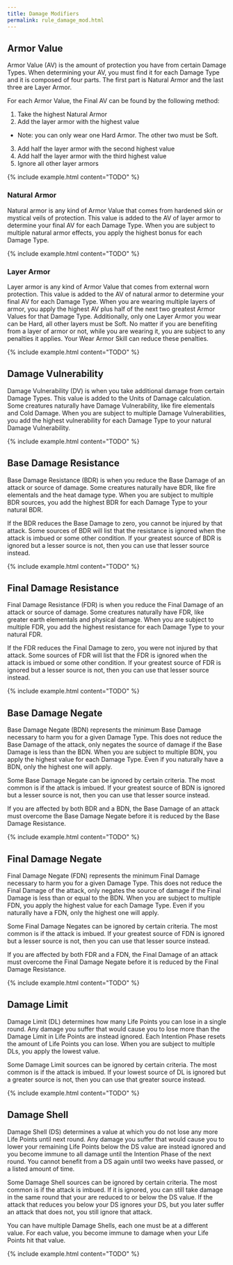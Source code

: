 ```yaml
---
title: Damage Modifiers
permalink: rule_damage_mod.html
---
```


## Armor Value
Armor Value (AV) is the amount of protection you have from certain Damage Types. When determining your AV, you must find it for each Damage Type and it is composed of four parts. The first part is Natural Armor and the last three are Layer Armor.

For each Armor Value, the Final AV can be found by the following method:
1. Take the highest Natural Armor
2. Add the layer armor with the highest value
 - Note: you can only wear one Hard Armor. The other two must be Soft.
3. Add half the layer armor with the second highest value
4. Add half the layer armor with the third highest value
5. Ignore all other layer armors

{% include example.html content="TODO" %}

### Natural Armor
Natural armor is any kind of Armor Value that comes from hardened skin or mystical veils of protection. This value is added to the AV of layer armor to determine your final AV for each Damage Type. When you are subject to multiple natural armor effects, you apply the highest bonus for each Damage Type.

{% include example.html content="TODO" %}

### Layer Armor
Layer armor is any kind of Armor Value that comes from external worn protection. This value is added to the AV of natural armor to determine your final AV for each Damage Type. When you are wearing multiple layers of armor, you apply the highest AV plus half of the next two greatest Armor Values for that Damage Type. Additionally, only one Layer Armor you wear can be Hard, all other layers must be Soft. No matter if you are benefiting from a layer of armor or not, while you are wearing it, you are subject to any penalties it applies. Your Wear Armor Skill can reduce these penalties.

{% include example.html content="TODO" %}

## Damage Vulnerability
Damage Vulnerability (DV) is when you take additional damage from certain Damage Types. This value is added to the Units of Damage calculation. Some creatures naturally have Damage Vulnerability, like fire elementals and Cold Damage. When you are subject to multiple Damage Vulnerabilities, you add the highest vulnerability for each Damage Type to your natural Damage Vulnerability.

{% include example.html content="TODO" %}

## Base Damage Resistance
Base Damage Resistance (BDR) is when you reduce the Base Damage of an attack or source of damage. Some creatures naturally have BDR, like fire elementals and the heat damage type. When you are subject to multiple BDR sources, you add the highest BDR for each Damage Type to your natural BDR.

If the BDR reduces the Base Damage to zero, you cannot be injured by that attack. Some sources of BDR will list that the resistance is ignored when the attack is imbued or some other condition. If your greatest source of BDR is ignored but a lesser source is not, then you can use that lesser source instead.

{% include example.html content="TODO" %}

## Final Damage Resistance
Final Damage Resistance (FDR) is when you reduce the Final Damage of an attack or source of damage. Some creatures naturally have FDR, like greater earth elementals and physical damage. When you are subject to multiple FDR, you add the highest resistance for each Damage Type to your natural FDR.

If the FDR reduces the Final Damage to zero, you were not injured by that attack. Some sources of FDR will list that the FDR is ignored when the attack is imbued or some other condition. If your greatest source of FDR is ignored but a lesser source is not, then you can use that lesser source instead.

{% include example.html content="TODO" %}

## Base Damage Negate
Base Damage Negate (BDN) represents the minimum Base Damage necessary to harm you for a given Damage Type. This does not reduce the Base Damage of the attack, only negates the source of damage if the Base Damage is less than the BDN. When you are subject to multiple BDN, you apply the highest value for each Damage Type. Even if you naturally have a BDN, only the highest one will apply.

Some Base Damage Negate can be ignored by certain criteria. The most common is if the attack is imbued. If your greatest source of BDN is ignored but a lesser source is not, then you can use that lesser source instead.

If you are affected by both BDR and a BDN, the Base Damage of an attack must overcome the Base Damage Negate before it is reduced by the Base Damage Resistance. 

{% include example.html content="TODO" %}

## Final Damage Negate
Final Damage Negate (FDN) represents the minimum Final Damage necessary to harm you for a given Damage Type. This does not reduce the Final Damage of the attack, only negates the source of damage if the Final Damage is less than or equal to the BDN. When you are subject to multiple FDN, you apply the highest value for each Damage Type. Even if you naturally have a FDN, only the highest one will apply.

Some Final Damage Negates can be ignored by certain criteria. The most common is if the attack is imbued. If your greatest source of FDN is ignored but a lesser source is not, then you can use that lesser source instead.

If you are affected by both FDR and a FDN, the Final Damage of an attack must overcome the Final Damage Negate before it is reduced by the Final Damage Resistance. 

{% include example.html content="TODO" %}

## Damage Limit
Damage Limit (DL) determines how many Life Points you can lose in a single round. Any damage you suffer that would cause you to lose more than the Damage Limit in Life Points are instead ignored. Each Intention Phase resets the amount of Life Points you can lose. When you are subject to multiple DLs, you apply the lowest value.

Some Damage Limit sources can be ignored by certain criteria. The most common is if the attack is imbued. If your lowest source of DL is ignored but a greater source is not, then you can use that greater source instead.

{% include example.html content="TODO" %}

## Damage Shell
Damage Shell (DS) determines a value at which you do not lose any more Life Points until next round. Any damage you suffer that would cause you to lower your remaining Life Points below the DS value are instead ignored and you become immune to all damage until the Intention Phase of the next round. You cannot benefit from a DS again until two weeks have passed, or a listed amount of time.

Some Damage Shell sources can be ignored by certain criteria. The most common is if the attack is imbued. If it is ignored, you can still take damage in the same round that your are reduced to or below the DS value. If the attack that reduces you below your DS ignores your DS, but you later suffer an attack that does not, you still ignore that attack.

You can have multiple Damage Shells, each one must be at a different value. For each value, you become immune to damage when your Life Points hit that value.

{% include example.html content="TODO" %}